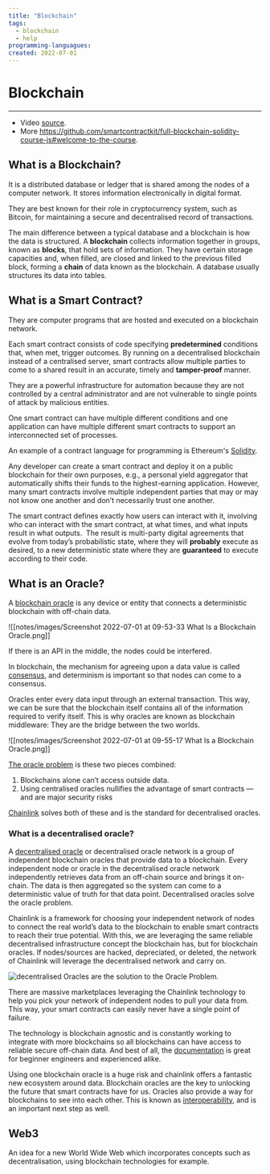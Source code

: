 ```yaml
---
title: "Blockchain"
tags:
  - blockchain
  - help
programming-languagues:
created: 2022-07-01
---
```

# Blockchain
---
- Video [source](https://www.youtube.com/watch?v=gyMwXuJrbJQ).
- More https://github.com/smartcontractkit/full-blockchain-solidity-course-js#welcome-to-the-course.

## What is a Blockchain?
It is a distributed database or ledger that is shared among the nodes of a computer network. It stores information electronically in digital format. 

They are best known for their role in cryptocurrency system, such as Bitcoin, for maintaining a secure and decentralised record of transactions.

The main difference between a typical database and a blockchain is how the data is structured. A **blockchain** collects information together in groups, known as **blocks**, that hold sets of information. They have certain storage capacities and, when filled, are closed and linked to the previous filled block, forming a **chain** of data known as the blockchain. A database usually structures its data into tables.

## What is a Smart Contract?
They are computer programs that are hosted and executed on a blockchain network.

Each smart contract consists of code specifying **predetermined** conditions that, when met, trigger outcomes. By running on a decentralised blockchain instead of a centralised server, smart contracts allow multiple parties to come to a shared result in an accurate, timely and **tamper-proof** manner.

They are a powerful infrastructure for automation because they are not controlled by a central administrator and are not vulnerable to single points of attack by malicious entities.

One smart contract can have multiple different conditions and one application can have multiple different smart contracts to support an interconnected set of processes. 

An example of a contract language for programming is Ethereum's [Solidity](https://docs.soliditylang.org/en/v0.8.7/).

Any developer can create a smart contract and deploy it on a public blockchain for their own purposes, e.g., a personal yield aggregator that automatically shifts their funds to the highest-earning application. However, many smart contracts involve multiple independent parties that may or may not know one another and don’t necessarily trust one another. 

The smart contract defines exactly how users can interact with it, involving who can interact with the smart contract, at what times, and what inputs result in what outputs.  The result is multi-party digital agreements that evolve from today’s probabilistic state, where they will **probably** execute as desired, to a new deterministic state where they are **guaranteed** to execute according to their code.

## What is an Oracle?
A [blockchain oracle](https://blog.chain.link/oracles-the-key-to-unlocking-smart-contracts/) is any device or entity that connects a deterministic blockchain with off-chain data.

![[notes/images/Screenshot 2022-07-01 at 09-53-33 What Is a Blockchain Oracle.png]]

If there is an API in the middle, the nodes could be interfered.

In blockchain, the mechanism for agreeing upon a data value is called [consensus](https://blockgeeks.com/guides/blockchain-consensus/), and determinism is important so that nodes can come to a consensus.

Oracles enter every data input through an external transaction. This way, we can be sure that the blockchain itself contains all of the information required to verify itself. This is why oracles are known as blockchain middleware: They are the bridge between the two worlds.

![[notes/images/Screenshot 2022-07-01 at 09-55-17 What Is a Blockchain Oracle.png]]

[The oracle problem](https://ethereum.stackexchange.com/a/84645/57451) is these two pieces combined:

1.  Blockchains alone can’t access outside data.
2.  Using centralised oracles nullifies the advantage of smart contracts — and are major security risks

[Chainlink](https://chain.link/) solves both of these and is the standard for decentralised oracles.

### What is a decentralised oracle?
A [decentralised oracle](https://docs.chain.link/docs/architecture-decentralised-model) or decentralised oracle network is a group of independent blockchain oracles that provide data to a blockchain. Every independent node or oracle in the decentralised oracle network independently retrieves data from an off-chain source and brings it on-chain. The data is then aggregated so the system can come to a deterministic value of truth for that data point. Decentralised oracles solve the oracle problem.

Chainlink is a framework for choosing your independent network of nodes to connect the real world’s data to the blockchain to enable smart contracts to reach their true potential. With this, we are leveraging the same reliable decentralised infrastructure concept the blockchain has, but for blockchain oracles. If nodes/sources are hacked, depreciated, or deleted, the network of Chainlink will leverage the decentralised network and carry on.

![decentralised Oracles are the solution to the Oracle Problem.](https://miro.medium.com/max/700/1*86phwklV3lpLzdz6Ob1gdg.png)

There are massive marketplaces leveraging the Chainlink technology to help you pick your network of independent nodes to pull your data from. This way, your smart contracts can easily never have a single point of failure.

The technology is blockchain agnostic and is constantly working to integrate with more blockchains so all blockchains can have access to reliable secure off-chain data. And best of all, the [documentation](https://docs.chain.link/docs) is great for beginner engineers and experienced alike.

Using one blockchain oracle is a huge risk and chainlink offers a fantastic new ecosystem around data. Blockchain oracles are the key to unlocking the future that smart contracts have for us. Oracles also provide a way for blockchains to see into each other. This is known as [interoperability](https://cointelegraph.com/explained/blockchain-interoperability-explained), and is an important next step as well.

## Web3
An idea for a new World Wide Web which incorporates concepts such as decentralisation, using blockchain technologies for example.